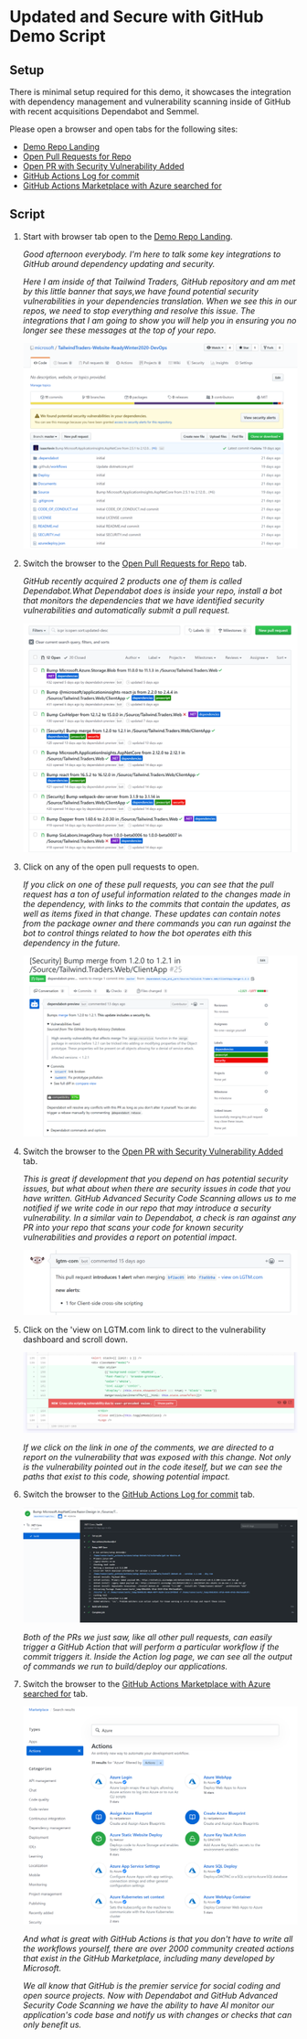 <a name="Title"></a>
# Updated and Secure with GitHub Demo Script #

<a name="Setup"></a>
## Setup ##

There is minimal setup required for this demo, it showcases the integration with dependency management and vulnerability scanning inside of GitHub with recent acquisitions Dependabot and Semmel.

Please open a browser and open tabs for the following sites:

- [Demo Repo Landing](https://github.com/microsoft/TailwindTraders-Website-ReadyWinter2020-DevOps)
- [Open Pull Requests for Repo](https://github.com/microsoft/TailwindTraders-Website-ReadyWinter2020-DevOps/pulls?q=is%3Apr+is%3Aopen+sort%3Aupdated-desc)
- [Open PR with Security Vulnerability Added](https://github.com/microsoft/TailwindTraders-Website-ReadyWinter2020-DevOps/pull/15)
- [GitHub Actions Log for commit](https://github.com/microsoft/TailwindTraders-Website-ReadyWinter2020-DevOps/commit/4220cbed12687a155bb4a276d7790202d1cfcf4c/checks?check_suite_id=417203303)
- [GitHub Actions Marketplace with Azure searched for](https://github.com/marketplace?utf8=%E2%9C%93&type=actions&query=Azure)


<a name="Script"></a>
## Script ##

1. Start with browser tab open to the [Demo Repo Landing](https://github.com/microsoft/TailwindTraders-Website-ReadyWinter2020-DevOps).

    _Good afternoon everybody. I'm here to talk some key integrations to GitHub around dependency updating and security._

    _Here I am inside of that Tailwind Traders,
    GitHub repository and am met by this little banner that says,we have found potential security vulnerabilities in your dependencies translation. When we see this in our repos, we need to stop everything and resolve this issue. The integrations that I am going to show you will help you in ensuring you no longer see these messages at the top of your repo._

    ![](github-security/000.png)

1. Switch the browser to the [Open Pull Requests for Repo](https://github.com/microsoft/TailwindTraders-Website-ReadyWinter2020-DevOps/pulls?q=is%3Apr+is%3Aopen+sort%3Aupdated-desc) tab.

    _GitHub recently acquired 2 products one of them is called Dependabot.What Dependabot does is inside your repo, install a bot that monitors the dependencies that we have identified security vulnerabilities and automatically submit a pull request._

    ![](github-security/001.png)

1. Click on any of the open pull requests to open.

    _If you click on one of these pull requests, you can see that the pull request has a ton of useful information related to the changes made in the dependency, with links to the commits that contain the updates, as well as items fixed in that change. These updates can contain notes from the package owner and there commands you can run against the bot to control things related to how the bot operates eith this dependency in the future._

    ![](github-security/002.png)

1. Switch the browser to the [Open PR with Security Vulnerability Added](https://github.com/microsoft/TailwindTraders-Website-ReadyWinter2020-DevOps/pull/15) tab.

    _This is great if development that you depend on has potential security issues, but what about when there are security issues in code that you have written. GitHub Advanced Security Code Scanning allows us to me notified if we write code in our repo that may introduce a security vulnerability. In a similar vain to Dependabot, a check is ran against any PR into your repo that scans your code for known security vulnerabilities and provides a report on potential impact._

    ![](github-security/003.png)

1. Click on the 'view on LGTM.com link to direct to the vulnerability dashboard and scroll down.

    ![](github-security/004.png)

    _If we click on the link in one of the comments, we are directed to a report on the vulnerability that was exposed with this change. Not only is the vulnerability pointed out in the code iteself, but we can see the paths that exist to this code, showing potential impact._

1. Switch the browser to the [GitHub Actions Log for commit](https://github.com/microsoft/TailwindTraders-Website-ReadyWinter2020-DevOps/commit/4220cbed12687a155bb4a276d7790202d1cfcf4c/checks?check_suite_id=417203303) tab.

    ![](github-security/005.png)

    _Both of the PRs we just saw, like all other pull requests, can easily trigger a GitHub Action that will perform a particular workflow if the commit triggers it. Inside the Action log page, we can see all the output of commands we run to build/deploy our applications._

1. Switch the browser to the [GitHub Actions Marketplace with Azure searched for](https://github.com/marketplace?utf8=%E2%9C%93&type=actions&query=Azure) tab.

    ![](github-security/006.png)

    _And what is great with GitHub Actions is that you don't have to write all the workflows yourself, there are over 2000 community created actions that exist in the GitHub Marketplace, including many developed by Microsoft._

    _We all know that GitHub is the premier service for social coding and open source projects. Now with Dependabot and GitHub Advanced Security Code Scanning we have the ability to have AI monitor our application's code base and notify us with changes or checks that can only benefit us._
